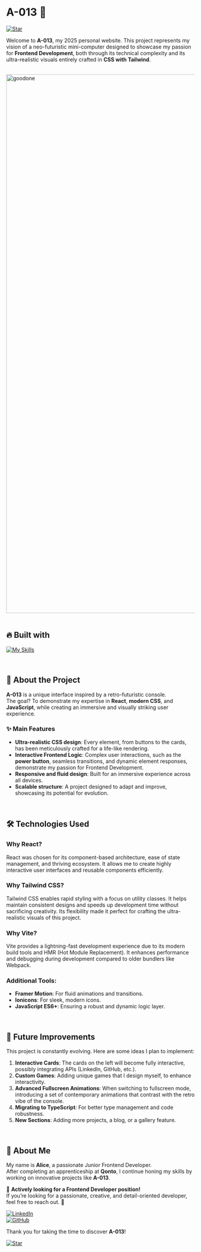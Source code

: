 # A-013 💾 

[![Star](https://img.shields.io/github/stars/Alicexplore/A-013?style=for-the-badge)](https://github.com/Alicexplore/A-013/stargazers)

Welcome to **A-013**, my 2025 personal website. 
This project represents my vision of a neo-futuristic mini-computer designed to showcase my passion for **Frontend Development**, both through its technical complexity and its ultra-realistic visuals entirely crafted in **CSS with Tailwind**.

</br>

<img width="1440" alt="goodone" src="https://github.com/user-attachments/assets/292f717c-86e8-486e-b5b9-2bba58bbd91b" />

</br>
</br>

## 🔥 Built with

[![My Skills](https://skillicons.dev/icons?i=react,tailwind,vite,js,html,css,vscode,github,git,vercel,apple)](https://skillicons.dev) 

</br>

## 🚀 About the Project

**A-013** is a unique interface inspired by a retro-futuristic console.  
The goal? To demonstrate my expertise in **React**, **modern CSS**, and **JavaScript**, while creating an immersive and visually striking user experience.


### ✨ Main Features

- **Ultra-realistic CSS design**: Every element, from buttons to the cards, has been meticulously crafted for a life-like rendering.  
- **Interactive Frontend Logic**: Complex user interactions, such as the **power button**, seamless transitions, and dynamic element responses, demonstrate my passion for Frontend Development.  
- **Responsive and fluid design**: Built for an immersive experience across all devices.  
- **Scalable structure**: A project designed to adapt and improve, showcasing its potential for evolution.

</br>

## 🛠️ Technologies Used

### **Why React?**
React was chosen for its component-based architecture, ease of state management, and thriving ecosystem. It allows me to create highly interactive user interfaces and reusable components efficiently.  

### **Why Tailwind CSS?**
Tailwind CSS enables rapid styling with a focus on utility classes. It helps maintain consistent designs and speeds up development time without sacrificing creativity. Its flexibility made it perfect for crafting the ultra-realistic visuals of this project.  

### **Why Vite?**
Vite provides a lightning-fast development experience due to its modern build tools and HMR (Hot Module Replacement). It enhances performance and debugging during development compared to older bundlers like Webpack.  

### Additional Tools:
- **Framer Motion**: For fluid animations and transitions.
- **Ionicons**: For sleek, modern icons.
- **JavaScript ES6+**: Ensuring a robust and dynamic logic layer.  

</br>

## 🌱 Future Improvements

This project is constantly evolving. Here are some ideas I plan to implement:
1. **Interactive Cards**: The cards on the left will become fully interactive, possibly integrating APIs (LinkedIn, GitHub, etc.).  
2. **Custom Games**: Adding unique games that I design myself, to enhance interactivity.  
3. **Advanced Fullscreen Animations**: When switching to fullscreen mode, introducing a set of contemporary animations that contrast with the retro vibe of the console.  
4. **Migrating to TypeScript**: For better type management and code robustness.  
5. **New Sections**: Adding more projects, a blog, or a gallery feature.  

</br>

## 📌 About Me

My name is **Alice**, a passionate Junior Frontend Developer.  
After completing an apprenticeship at **Qonto**, I continue honing my skills by working on innovative projects like **A-013**.

🎯 **Actively looking for a Frontend Developer position!**  
If you’re looking for a passionate, creative, and detail-oriented developer, feel free to reach out. 🚀  

[![LinkedIn](https://img.shields.io/badge/LinkedIn-Connect-blue?style=for-the-badge&logo=linkedin)](https://www.linkedin.com/in/alicebergonhe/)  
[![GitHub](https://img.shields.io/badge/GitHub-Follow-black?style=for-the-badge&logo=github)](https://github.com/Alicexplore)  


Thank you for taking the time to discover **A-013**!  

[![Star](https://img.shields.io/github/stars/Alicexplore/A-013?style=for-the-badge)](https://github.com/Alicexplore/A-013/stargazers)
